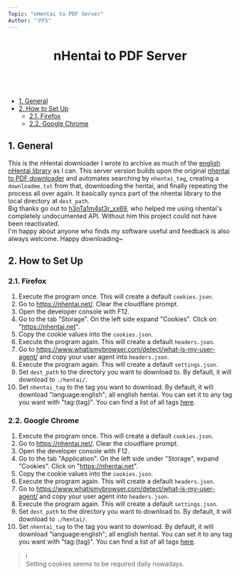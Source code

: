 ```yaml
---
Topic: "nHentai to PDF Server"
Author: "구FS"
---
```

<link href="./doc_templates/md_style.css" rel="stylesheet"></link>
<body>

# <p style="text-align: center">nHentai to PDF Server</p>
<br>
<br>

- [1. General](#1-general)
- [2. How to Set Up](#2-how-to-set-up)
  - [2.1. Firefox](#21-firefox)
  - [2.2. Google Chrome](#22-google-chrome)

## 1. General

This is the nHentai downloader I wrote to archive as much of the [english nHentai library](https://nhentai.net/language/english/popular) as I can. This server version builds upon the original [nhentai to PDF downloader](https://github.com/9-FS/2021-11-15-nHentai-to-PDF) and automates searching by `nhentai_tag`, creating a `downloadme.txt` from that, downloading the hentai, and finally repeating the process all over again. It basically syncs part of the nhentai library to the local directory at `dest_path`.  
Big thanks go out to [h3nTa1m4st3r_xx69](https://github.com/sam-k0), who helped me using nhentai's completely undocumented API. Without him this project could not have been reactivated.  
I'm happy about anyone who finds my software useful and feedback is also always welcome. Happy downloading~

<div style="page-break-after: always;"></div>

## 2. How to Set Up
### 2.1. Firefox

1. Execute the program once. This will create a default `cookies.json`.
1. Go to https://nhentai.net/. Clear the cloudflare prompt.
1. Open the developer console with F12.
1. Go to the tab "Storage". On the left side expand "Cookies". Click on "https://nhentai.net".
1. Copy the cookie values into the `cookies.json`.
1. Execute the program again. This will create a default `headers.json`.
1. Go to https://www.whatismybrowser.com/detect/what-is-my-user-agent/ and copy your user agent into `headers.json`.
1. Execute the program again. This will create a default `settings.json`.
1. Set `dest_path` to the directory you want to download to. By default, it will download to `./hentai/`.
1. Set `nhentai_tag` to the tag you want to download. By default, it will download "language:english"; all english hentai. You can set it to any tag you want with "tag:{tag}". You can find a list of all tags [here](https://nhentai.net/tags/).

### 2.2. Google Chrome

1. Execute the program once. This will create a default `cookies.json`.
1. Go to https://nhentai.net/. Clear the cloudflare prompt.
1. Open the developer console with F12.
1. Go to the tab "Application". On the left side under "Storage", expand "Cookies". Click on "https://nhentai.net".
1. Copy the cookie values into the `cookies.json`.
1. Execute the program again. This will create a default `headers.json`.
1. Go to https://www.whatismybrowser.com/detect/what-is-my-user-agent/ and copy your user agent into `headers.json`.
1. Execute the program again. This will create a default `settings.json`.
1. Set `dest_path` to the directory you want to download to. By default, it will download to `./hentai/`.
1. Set `nhentai_tag` to the tag you want to download. By default, it will download "language:english"; all english hentai. You can set it to any tag you want with "tag:{tag}". You can find a list of all tags [here](https://nhentai.net/tags/).

> :information_source:  
> Setting cookies seems to be required daily nowadays.

</body>